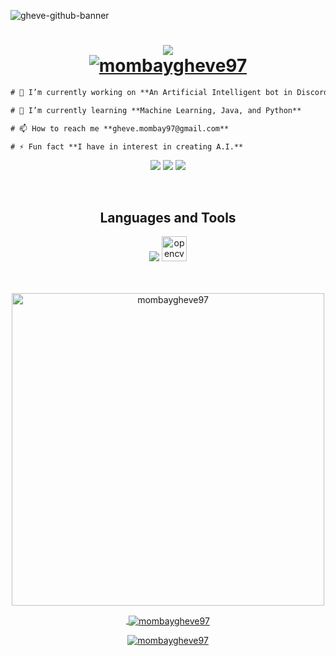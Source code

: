 ![gheve-github-banner](https://user-images.githubusercontent.com/55573274/193395056-4d51d0f5-0d82-4b42-9abd-ca9595253ae0.png)
<h1 align="center">
  <a href="#">
    <img src="https://readme-typing-svg.herokuapp.com?color=ffffff&lines=Hi+👋;I'm+Gheve+Mombay;Data+Analyst.&center=true&size=30" /></br>
  <img src="https://komarev.com/ghpvc/?username=mombaygheve97&label=Profile%20views&color=ffffff&style=flat" alt="mombaygheve97" />
  </a>
</h1>

```diff
# 🔭 I’m currently working on **An Artificial Intelligent bot in Discord**

# 🌱 I’m currently learning **Machine Learning, Java, and Python**

# 📫 How to reach me **gheve.mombay97@gmail.com**

# ⚡ Fun fact **I have in interest in creating A.I.**
```

<p align="center">
<a href="https://twitter.com/mombaygheve97" target="_blank">
<img src="https://skillicons.dev/icons?i=twitter&theme=dark" ></a>
 
<a href="https://linkedin.com/in/gheve-mombay-490ba823a/" target="_blank">
<img src="https://skillicons.dev/icons?i=linkedin&theme=dark" ></a>
  
 <a href="https://www.instagram.com/gheveezekiel/" target="_blank">
<img src="https://skillicons.dev/icons?i=instagram&theme=dark" ></a>
 </p>
 <br>
 
 
 <h2 align="center">Languages and Tools</h2>
<div align="center">
   <img src="https://skillicons.dev/icons?i=androidstudio,cpp,django,git,java,mysql,photoshop,python,tensorflow,unity,&theme=dark" />
    <a href="https://opencv.org/" target="_blank" rel="noreferrer"> <img src="https://www.vectorlogo.zone/logos/opencv/opencv-icon.svg" alt="opencv" width="40" height="40"/> </a> <a href="https://www.photoshop.com/en" target="_blank" rel="noreferrer"> 
</div>
<br>
<br>


<p align="center"><img align="center" width="500" src="https://github-readme-stats.vercel.app/api/top-langs?username=mombaygheve97&show_icons=true&locale=en&layout=compact&bg_color=ffffff&title_color=000000&text_color=000000&hide_border=true" alt="mombaygheve97" /></p>

<p align="center">&nbsp;<img align="center" src="https://github-readme-stats.vercel.app/api?username=mombaygheve97&show_icons=true&locale=en&bg_color=ffffff&title_color=000000&text_color=000000&icon_color=ffffff&hide_border=true" alt="mombaygheve97" /></p>

<p align="center"><img align="center" src="https://github-readme-streak-stats.herokuapp.com/?user=mombaygheve97&bg_color=ffffff&title_color=000000&text_color=000000&hide_border=true&theme=dark" alt="mombaygheve97" /></p>
